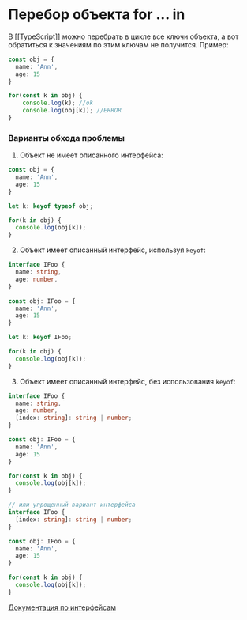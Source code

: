 # Перебор объекта for ... in

В [[TypeScript]] можно перебрать в цикле все ключи объекта, а вот обратиться к значениям по этим ключам не получится. Пример:
```typescript
const obj = {
  name: 'Ann',
  age: 15
}

for(const k in obj) {
	console.log(k); //ok
	console.log(obj[k]); //ERROR
}
```

### Варианты обхода проблемы
1. Объект не имеет описанного интерфейса:
```typescript
const obj = {
  name: 'Ann',
  age: 15
}

let k: keyof typeof obj;

for(k in obj) {
  console.log(obj[k]);
}
```

2. Объект имеет описанный интерфейс, используя `keyof`:

```typescript
interface IFoo {
  name: string,
  age: number,
}

const obj: IFoo = {
  name: 'Ann',
  age: 15
}

let k: keyof IFoo;

for(k in obj) {
  console.log(obj[k]);
}
```

3. Объект имеет описанный интерфейс, без использования `keyof`:

```typescript
interface IFoo {
  name: string,
  age: number,
  [index: string]: string | number;
}

const obj: IFoo = {
  name: 'Ann',
  age: 15
}

for(const k in obj) {
  console.log(obj[k]);
}

// или упрощенный вариант интерфейса
interface IFoo {
  [index: string]: string | number;
}

const obj: IFoo = {
  name: 'Ann',
  age: 15
}

for(const k in obj) {
  console.log(obj[k]);
}
```

[Документация по интерфейсам](https://www.typescriptlang.org/docs/handbook/interfaces.html)